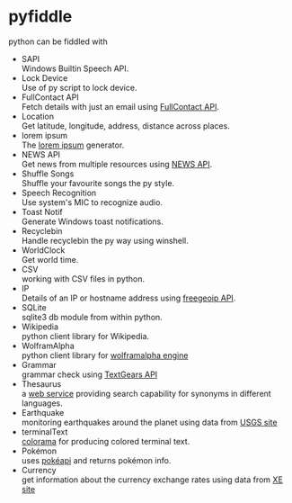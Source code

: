 # pyfiddle
python can be fiddled with
<br>
<ul>
<li>SAPI</li>
Windows Builtin Speech API.
<li>Lock Device</li>
Use of py script to lock device.
<li>FullContact API</li>
Fetch details with just an email using <a href="https://www.fullcontact.com/">FullContact API</a>.
<li>Location</li>
Get latitude, longitude, address, distance across places.
<li>lorem ipsum</li>
The <a href="https://loripsum.net/">lorem ipsum</a> generator.
<li>NEWS API</li>
Get news from multiple resources using <a href="https://newsapi.org/">NEWS API</a>.
<li>Shuffle Songs</li>
Shuffle your favourite songs the py style.
<li>Speech Recognition</li>
Use system's MIC to recognize audio.
<li>Toast Notif</li>
Generate Windows toast notifications.
<li>Recyclebin</li>
Handle recyclebin the py way using winshell.
<li>WorldClock</li>
Get world time.
<li>CSV</li>
working with CSV files in python.
<li>IP</li>
Details of an IP or hostname address using <a href="http://freegeoip.net/">freegeoip API</a>.
<li>SQLite</li>
sqlite3 db module from within python.
<li>Wikipedia</li>
python client library for Wikipedia.
<li>WolframAlpha</li>
python client library for <a href="http://www.wolframalpha.com/">wolframalpha engine</a>
<li>Grammar</li>
grammar check using <a href="https://textgears.com/">TextGears API</a>
<li>Thesaurus</li>
a <a href="http://thesaurus.altervista.org/service">web service</a> providing search capability for synonyms in different languages.
<li>Earthquake</li>
monitoring earthquakes around the planet using data from <a href="https://earthquake.usgs.gov/" target="_blank">USGS site</a>
<li>terminalText</li>
<a href="https://pypi.org/project/colorama/">colorama</a> for producing colored terminal text.
<li>Pokémon</li>
uses <a href="https://pokeapi.co/" target="_blank">pokéapi</a> and returns pokémon info.
<li>Currency</li>
get information about the currency exchange rates using data from <a href="https://www.xe.com/" target="_blank">XE site</a>
</ul>